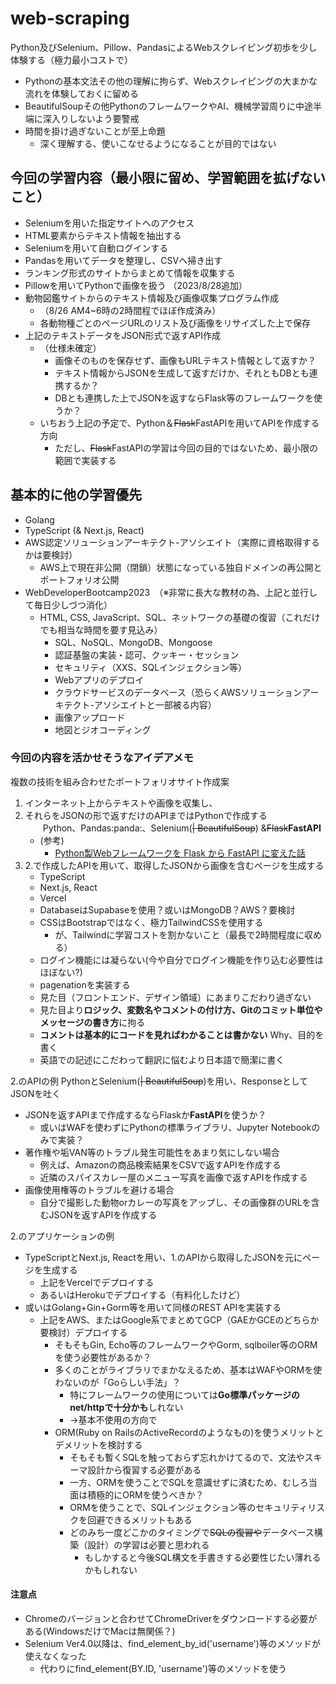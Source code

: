 # web-scraping

Python及びSelenium、Pillow、PandasによるWebスクレイピング初歩を少し体験する（極力最小コストで）

- Pythonの基本文法その他の理解に拘らず、Webスクレイピングの大まかな流れを体験しておくに留める
- BeautifulSoupその他PythonのフレームワークやAI、機械学習周りに中途半端に深入りしないよう要警戒
- 時間を掛け過ぎないことが至上命題
  - 深く理解する、使いこなせるようになることが目的ではない

## 今回の学習内容（最小限に留め、学習範囲を拡げないこと）

- Seleniumを用いた指定サイトへのアクセス
- HTML要素からテキスト情報を抽出する
- Seleniumを用いて自動ログインする
- Pandasを用いてデータを整理し、CSVへ掃き出す
- ランキング形式のサイトからまとめて情報を収集する
- Pillowを用いてPythonで画像を扱う
（2023/8/28追加）
- 動物図鑑サイトからのテキスト情報及び画像収集プログラム作成
  - （8/26 AM4~6時の2時間程でほぼ作成済み）
  - 各動物種ごとのページURLのリスト及び画像をリサイズした上で保存
- 上記のテキストデータをJSON形式で返すAPI作成
  - （仕様未確定）
    - 画像そのものを保存せず、画像もURLテキスト情報として返すか？
    - テキスト情報からJSONを生成して返すだけか、それともDBとも連携するか？
    - DBとも連携した上でJSONを返すならFlask等のフレームワークを使うか？
  - いちおう上記の予定で、Python＆~~Flask~~FastAPIを用いてAPIを作成する方向
    - ただし、~~Flask~~FastAPIの学習は今回の目的ではないため、最小限の範囲で実装する

## 基本的に他の学習優先

- Golang
- TypeScript (& Next.js, React)
- AWS認定ソリューションアーキテクト-アソシエイト（実際に資格取得するかは要検討）
  - AWS上で現在非公開（閉鎖）状態になっている独自ドメインの再公開とポートフォリオ公開
- WebDeveloperBootcamp2023　（※非常に長大な教材の為、上記と並行して毎日少しづつ消化）
  - HTML, CSS, JavaScript、SQL、ネットワークの基礎の復習（これだけでも相当な時間を要す見込み）
    - SQL、NoSQL、MongoDB、Mongoose
    - 認証基盤の実装・認可、クッキー・セッション
    - セキュリティ（XXS、SQLインジェクション等）
    - Webアプリのデプロイ
    - クラウドサービスのデータベース（恐らくAWSソリューションアーキテクト-アソシエイトと一部被る内容）
    - 画像アップロード
    - 地図とジオコーディング

### 今回の内容を活かせそうなアイデアメモ

複数の技術を組み合わせたポートフォリオサイト作成案

1. インターネット上からテキストや画像を収集し、
2. それらをJSONの形で返すだけのAPIまではPythonで作成する  
　　Python、Pandas:panda:、Selenium(~~| BeautifulSoup~~) &~~Flask~~**FastAPI**
   - (参考)
     - [Python製Webフレームワークを Flask から FastAPI に変えた話](https://note.com/navitime_tech/n/nc0381517d067)
3. 2.で作成したAPIを用いて、取得したJSONから画像を含むページを生成する
   - TypeScript
   - Next.js, React
   - Vercel
   - DatabaseはSupabaseを使用？或いはMongoDB？AWS？要検討
   - CSSはBootstrapではなく、極力TailwindCSSを使用する
     - が、Tailwindに学習コストを割かないこと（最長で2時間程度に収める）
   - ログイン機能には凝らない(今や自分でログイン機能を作り込む必要性はほぼない?)
   - pagenationを実装する
   - 見た目（フロントエンド、デザイン領域）にあまりこだわり過ぎない
   - 見た目より**ロジック、変数名やコメントの付け方、Gitのコミット単位やメッセージの書き方**に拘る
   - **コメントは基本的にコードを見ればわかることは書かない** Why、目的を書く
   - 英語での記述にこだわって翻訳に悩むより日本語で簡潔に書く

2.のAPIの例
PythonとSelenium(~~| BeautifulSoup~~)を用い、ResponseとしてJSONを吐く

- JSONを返すAPIまで作成するならFlaskか**FastAPI**を使うか？
  - 或いはWAFを使わずにPythonの標準ライブラリ、Jupyter Notebookのみで実装？
- 著作権や垢VAN等のトラブル発生可能性をあまり気にしない場合
  - 例えば、Amazonの商品検索結果をCSVで返すAPIを作成する
  - 近隣のスパイスカレー屋のメニュー写真を画像で返すAPIを作成する
- 画像使用権等のトラブルを避ける場合
  - 自分で撮影した動物orカレーの写真をアップし、その画像群のURLを含むJSONを返すAPIを作成する

2.のアプリケーションの例

- TypeScriptとNext.js, Reactを用い、1.のAPIから取得したJSONを元にページを生成する
  - 上記をVercelでデプロイする
  - あるいはHerokuでデプロイする（有料化したけど）
- 或いはGolang+Gin+Gorm等を用いて同様のREST APIを実装する
  - 上記をAWS、またはGoogle系でまとめてGCP（GAEかGCEのどちらか要検討）デプロイする
    - そもそもGin, Echo等のフレームワークやGorm, sqlboiler等のORMを使う必要性があるか？
    - 多くのことがライブラリでまかなえるため、基本はWAFやORMを使わないのが「Goらしい手法」？
      - 特にフレームワークの使用については**Go標準パッケージのnet/httpで十分かも**しれない
      - →基本不使用の方向で
    - ORM(Ruby on RailsのActiveRecordのようなもの)を使うメリットとデメリットを検討する
      - そもそも暫くSQLを触っておらず忘れかけてるので、文法やスキーマ設計から復習する必要がある
      - 一方、ORMを使うことでSQLを意識せずに済むため、むしろ当面は積極的にORMを使うべきか？
      - ORMを使うことで、SQLインジェクション等のセキュリティリスクを回避できるメリットもある
      - どのみち一度どこかのタイミングで~~SQLの復習や~~データベース構築（設計）の学習は必要と思われる
        - もしかすると今後SQL構文を手書きする必要性じたい薄れるかもしれない

#### 注意点

- Chromeのバージョンと合わせてChromeDriverをダウンロードする必要がある(WindowsだけでMacは無関係？)
- Selenium Ver4.0以降は、find_element_by_id('username')等のメソッドが使えなくなった
  - 代わりにfind_element(BY.ID, 'username')等のメソッドを使う
